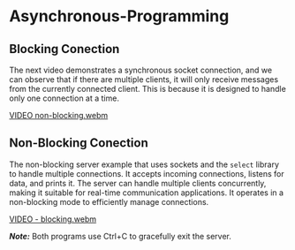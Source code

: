 # Asynchronous-Programming

## Blocking Conection
The next video demonstrates a synchronous socket connection, and we can observe that if there are multiple clients, it will only receive messages from the currently connected client. This is because it is designed to handle only one connection at a time.

[VIDEO non-blocking.webm](https://github.com/CamilaM16/Asynchronous-Programming/assets/111623023/3004cd3b-9d0a-41f3-916c-cdacdc88c077)

## Non-Blocking Conection

The non-blocking server example that uses sockets and the `select` library to handle multiple connections. It accepts incoming connections, listens for data, and prints it. The server can handle multiple clients concurrently, making it suitable for real-time communication applications. It operates in a non-blocking mode to efficiently manage connections. 

[VIDEO - blocking.webm](https://github.com/CamilaM16/Asynchronous-Programming/assets/111623023/42ac5e73-4b48-4df9-92c1-2b2231d5d89b)

***Note:*** Both programs use Ctrl+C to gracefully exit the server.
